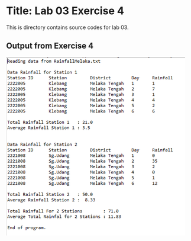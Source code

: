 # Title: Lab 03 Exercise 4

This is directory contains source codes for lab 03.

## Output from Exercise 4

![image](https://github.com/nurul415/dadrepository/blob/main/iostreamdemo/lab03_exercise4/images/L03E4.PNG)
